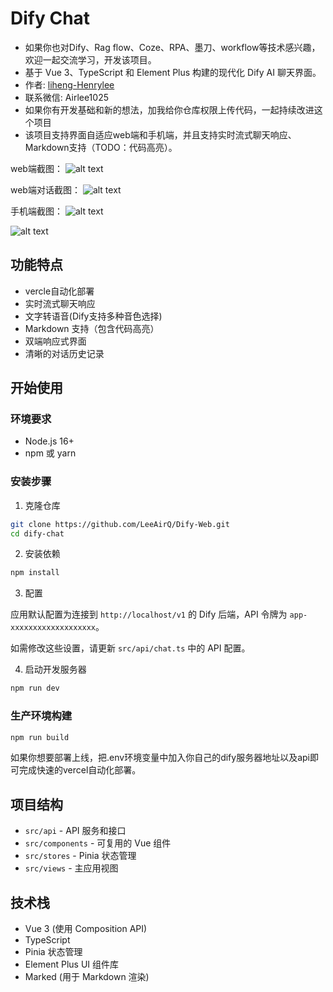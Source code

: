 # Dify Chat

- 如果你也对Dify、Rag flow、Coze、RPA、墨刀、workflow等技术感兴趣，欢迎一起交流学习，开发该项目。
- 基于 Vue 3、TypeScript 和 Element Plus 构建的现代化 Dify AI 聊天界面。
- 作者: [liheng-Henrylee](https://github.com/airleeq)
- 联系微信: Airlee1025
- 如果你有开发基础和新的想法，加我给你仓库权限上传代码，一起持续改进这个项目
- 该项目支持界面自适应web端和手机端，并且支持实时流式聊天响应、Markdown支持（TODO：代码高亮）。

web端截图：
![alt text](public/imags/web1.png)

web端对话截图：
![alt text](public/imags/web2.png)

手机端截图：
![alt text](public/imags/web3.png)
          
![alt text](public/imags/web4.png)

## 功能特点
- vercle自动化部署
- 实时流式聊天响应
- 文字转语音(Dify支持多种音色选择)
- Markdown 支持（包含代码高亮）
- 双端响应式界面
- 清晰的对话历史记录

## 开始使用

### 环境要求

- Node.js 16+
- npm 或 yarn

### 安装步骤

1. 克隆仓库

```bash
git clone https://github.com/LeeAirQ/Dify-Web.git
cd dify-chat
```

2. 安装依赖

```bash
npm install
```

3. 配置

应用默认配置为连接到 `http://localhost/v1` 的 Dify 后端，API 令牌为 `app-xxxxxxxxxxxxxxxxxxx`。

如需修改这些设置，请更新 `src/api/chat.ts` 中的 API 配置。

4. 启动开发服务器

```bash
npm run dev
```

### 生产环境构建

```bash
npm run build
```
如果你想要部署上线，把.env环境变量中加入你自己的dify服务器地址以及api即可完成快速的vercel自动化部署。

## 项目结构

- `src/api` - API 服务和接口
- `src/components` - 可复用的 Vue 组件
- `src/stores` - Pinia 状态管理
- `src/views` - 主应用视图

## 技术栈

- Vue 3 (使用 Composition API)
- TypeScript
- Pinia 状态管理
- Element Plus UI 组件库
- Marked (用于 Markdown 渲染)
